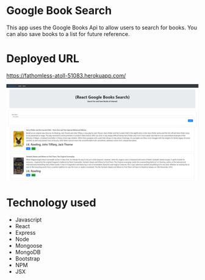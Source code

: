 # Google Book Search

This app uses the Google Books Api to allow users to search for books. You can also save books to a list for future reference.

# Deployed URL
https://fathomless-atoll-51083.herokuapp.com/

![Google=Search-Search](https://github.com/leronj23/Google-Books-Search/blob/master/screenshot/google-book-search-screenshot.jpg)

# Technology used
* Javascript
* React
* Express
* Node
* Mongoose
* MongoDB
* Bootstrap
* NPM
* JSX
